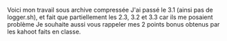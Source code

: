 Voici mon travail sous archive compressée
J'ai passé le 3.1 (ainsi pas de logger.sh), et fait que partiellement les 2.3, 3.2 et 3.3 car ils me posaient problème
Je souhaite aussi vous rappeler mes 2 points bonus obtenus par les kahoot faits en classe.

<!---
lilo7x/lilo7x is a ✨ special ✨ repository because its `README.md` (this file) appears on your GitHub profile.
You can click the Preview link to take a look at your changes.
--->
